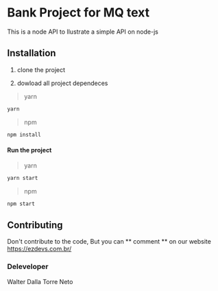 # Bank Project for MQ text

This is a node API to Ilustrate a simple API on node-js

## Installation

1. clone the project

2. dowload all project dependeces

> yarn

```bash
yarn
```

> npm

```bash
npm install
```

#### Run the project

> yarn

```bash
yarn start
```

> npm

```bash
npm start
```

## Contributing

Don't contribute to the code,
But you can ** comment ** on our website https://ezdevs.com.br/

### Deleveloper

Walter Dalla Torre Neto
